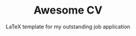 <h1 align="center">
  Awesome CV
</h1>

<p align="center">
  LaTeX template for my outstanding job application
</p>
